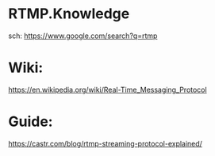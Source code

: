 # RTMP.Knowledge
sch: https://www.google.com/search?q=rtmp

# Wiki:
https://en.wikipedia.org/wiki/Real-Time_Messaging_Protocol

# Guide:
https://castr.com/blog/rtmp-streaming-protocol-explained/
